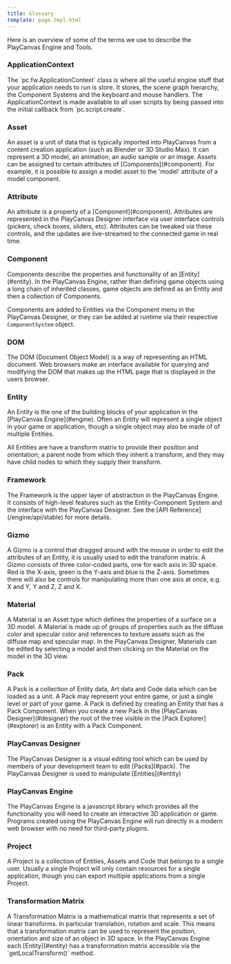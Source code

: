 ```yaml
---
title: Glossary
template: page.tmpl.html
---
```


Here is an overview of some of the terms we use to describe the PlayCanvas Engine and Tools.

<h3 id="app_context">ApplicationContext</h3>
The `pc.fw.ApplicationContext` class is where all the useful engine stuff that your application needs to run is store. It stores, the scene graph hierarchy, the Component Systems and the 
keyboard and mouse handlers. The ApplicationContext is made available to all user scripts by being passed into the initial callback from `pc.script.create`. 

<h3 id="asset">Asset</h3>
An asset is a unit of data that is typically imported into PlayCanvas from a content creation application (such as Blender or 3D Studio Max). It can represent a 3D model, an animation, an audio sample or an image. Assets can be assigned to certain attributes of [Components](#component). For example, it is possible to assign a model asset to the 'model' attribute of a model component.

<h3 id="attribute">Attribute</h3>
An attribute is a property of a [Component](#component). Attributes are represented in the PlayCanvas Designer interface via user interface controls (pickers, check boxes, sliders, etc). Attributes can be tweaked via these controls, and the updates are live-streamed to the connected game in real time.

<h3 id="component">Component</h3>
Components describe the properties and functionality of an [Entity](#entity). In the PlayCanvas Engine, rather than defining game objects using a long chain of inherited classes, game objects are defined as an Entity and then a collection of Components. 

Components are added to Entities via the Component menu in the PlayCanvas Designer, or they can be added at runtime via their respective `ComponentSystem` object.

<h3 id="dom">DOM</h3>
The DOM (Document Object Model) is a way of representing an HTML document. Web browsers make an interface available for querying and modifying the DOM that makes up the HTML page that 
is displayed in the users browser.

<h3 id="entity">Entity</h3>
An Entity is the one of the building blocks of your application in the [PlayCanvas Engine](#engine). Often an Entity will represent a single object in your game or application, though a single object may also be made of of multiple Entities. 

All Entities are have a transform matrix to provide their position and orientation; 
a parent node from which they inherit a transform, and they may have child nodes to which they supply their transform.   

<h3 id="framework">Framework</h3>
The Framework is the upper layer of abstraction in the PlayCanvas Engine. It consists of high-level features such as the Entity-Component System and the interface with the PlayCanvas Designer. See the [API Reference](/engine/api/stable) for more details.

<h3 id="gizmo">Gizmo</h3>
A Gizmo is a control that dragged around with the mouse in order to edit the attributes of an Entity, it is usually used to edit the transform matrix. A Gizmo consists of 
three color-coded parts, one for each axis in 3D space. Red is the X-axis, green is the Y-axis and blue is the Z-axis. Sometimes there will also be controls for manipulating 
more than one axis at once, e.g. X and Y, Y and Z, Z and X.

<h3 id="material">Material</h3>
A Material is an Asset type which defines the properties of a surface on a 3D model. A Material is made up of groups of properties such as the diffuse color and specular color and references to texture assets such as the diffuse map and specular map. In the PlayCanvas Designer, Materials can be edited by selecting a model and then clicking on the Material on the model in the 3D view.

<h3 id="pack">Pack</h3>
A Pack is a collection of Entity data, Art data and Code data which can be loaded as a unit. A Pack may represent your entire game, or just a single level or part of your game.
A Pack is defined by creating an Entity that has a Pack Component. When you create a new Pack in the [PlayCanvas Designer](#designer) the root of the tree visible in the [Pack Explorer](#explorer)
is an Entity with a Pack Component.

<h3 id="designer">PlayCanvas Designer</h3>
The PlayCanvas Designer is a visual editing tool which can be used by members of your development team to edit [Packs](#pack). The PlayCanvas Designer is used to manipulate [Entities](#entity) 

<h3 id="engine">PlayCanvas Engine</h3>
The PlayCanvas Engine is a javascript library which provides all the functionality you will need to create an interactive 3D application or game. 
Programs created using the PlayCanvas Engine will run directly in a modern web browser with no need for third-party plugins.

<h3 id="project">Project</h3>
A Project is a collection of Entities, Assets and Code that belongs to a single user. Usually a single Project will only contain resources for a single application, though you can export multiple applications from a single Project.

<h3 id="transform">Transformation Matrix</h3>
A Transformation Matrix is a mathematical matrix that represents a set of linear transforms. In particular translation, rotation and scale. This means that a transformation matrix can be used to represent the position, orientation and size of an object in 3D space. In the PlayCanvas Engine each [Entity](#entity) has a transformation matrix accessible via the `getLocalTransform()` method.


